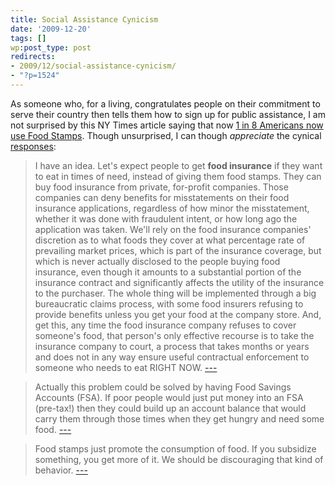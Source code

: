 ```yaml
---
title: Social Assistance Cynicism
date: '2009-12-20'
tags: []
wp:post_type: post
redirects:
- 2009/12/social-assistance-cynicism/
- "?p=1524"
---
```


As someone who, for a living, congratulates people on their commitment to serve their country then tells them how to sign up for public assistance, I am not surprised by this NY Times article saying that now [1 in 8 Americans now use Food Stamps](http://www.nytimes.com/2009/11/29/us/29foodstamps.html). Though unsurprised, I can though _appreciate_ the cynical [responses](http://www.reddit.com/r/politics/comments/a98b7/food_stamps_now_feed_1_in_8_americans_and_1_in_4/):

> I have an idea. Let's expect people to get **food insurance** if they want to eat in times of need, instead of giving them food stamps. They can buy food insurance from private, for-profit companies. Those companies can deny benefits for misstatements on their food insurance applications, regardless of how minor the misstatement, whether it was done with fraudulent intent, or how long ago the application was taken. We'll rely on the food insurance companies' discretion as to what foods they cover at what percentage rate of prevailing market prices, which is part of the insurance coverage, but which is never actually disclosed to the people buying food insurance, even though it amounts to a substantial portion of the insurance contract and significantly affects the utility of the insurance to the purchaser. The whole thing will be implemented through a big bureaucratic claims process, with some food insurers refusing to provide benefits unless you get your food at the company store. And, get this, any time the food insurance company refuses to cover someone's food, that person's only effective recourse is to take the insurance company to court, a process that takes months or years and does not in any way ensure useful contractual enforcement to someone who needs to eat RIGHT NOW. [---](http://www.reddit.com/r/politics/comments/a98b7/food_stamps_now_feed_1_in_8_americans_and_1_in_4/c0gfyri)

>

> Actually this problem could be solved by having Food Savings Accounts (FSA). If poor people would just put money into an FSA (pre-tax!) then they could build up an account balance that would carry them through those times when they get hungry and need some food. [---](http://www.reddit.com/r/politics/comments/a98b7/food_stamps_now_feed_1_in_8_americans_and_1_in_4/c0gg7hu)

>

> Food stamps just promote the consumption of food. If you subsidize something, you get more of it. We should be discouraging that kind of behavior. [---](http://www.reddit.com/r/politics/comments/a98b7/food_stamps_now_feed_1_in_8_americans_and_1_in_4/c0ggd3s)
